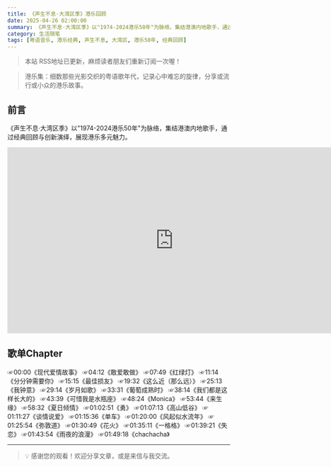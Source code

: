 ```yaml
---
title: 《声生不息·大湾区季》港乐回顾
date: 2025-04-26 02:00:00
summary: 《声生不息·大湾区季》以"1974-2024港乐50年"为脉络，集结港澳内地歌手，通过25首经典歌曲回顾与创新演绎，全面展现港乐50年的多元魅力
category: 生活随笔
tags: [粤语音乐, 港乐经典, 声生不息, 大湾区, 港乐50年, 经典回顾]
---
```


> 本站 RSS地址已更新，麻烦读者朋友们重新订阅一次喔！

> 港乐集：细数那些光影交织的粤语歌年代，记录心中难忘的旋律，分享或流行或小众的港乐故事。

## 前言

《声生不息·大湾区季》以"1974-2024港乐50年"为脉络，集结港澳内地歌手，通过经典回顾与创新演绎，展现港乐多元魅力。

<iframe width="750" height="420" src="https://www.youtube.com/embed/zWliPZth8pY?si=FHKV82ud4Zo7au4v" title="YouTube video player" frameborder="0" allow="accelerometer; autoplay; clipboard-write; encrypted-media; gyroscope; picture-in-picture; web-share" referrerpolicy="strict-origin-when-cross-origin" allowfullscreen></iframe>

## 歌单Chapter

☞00:00《现代爱情故事》
☞04:12《敢爱敢做》
☞07:49《红绿灯》
☞11:14《分分钟需要你》
☞15:15《最佳损友》
☞19:32《这么近（那么远）》
☞25:13《我钟意》
☞29:14《岁月如歌》
☞33:31《葡萄成熟时》
☞38:14《我们都是这样长大的》
☞43:39《可惜我是水瓶座》
☞48:24《Monica》
☞53:44《来生缘》
☞58:32《夏日倾情》
☞01:02:51《勇》
☞01:07:13《高山低谷》
☞01:11:27《谈情说爱》
☞01:15:36《单车》
☞01:20:00《风起似水流年》
☞01:25:54《弥敦道》
☞01:30:49《花火》
☞01:35:11《一格格》
☞01:39:21《失恋》
☞01:43:54《雨夜的浪漫》
☞01:49:18《chachacha》

---

> 💡 感谢您的观看！欢迎分享文章，或是来信与我交流。
